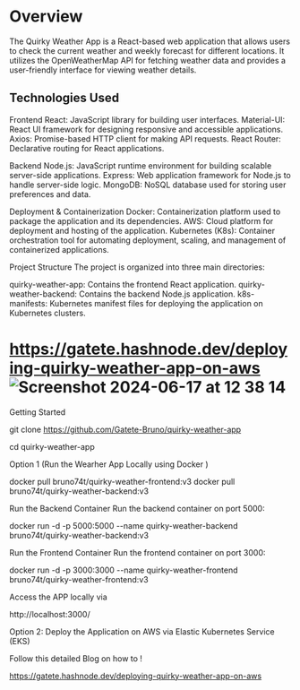 # Overview
The Quirky Weather App is a React-based web application that allows users to check the current weather and weekly forecast for different locations. It utilizes the OpenWeatherMap API for fetching weather data and provides a user-friendly interface for viewing weather details.

## Technologies Used

Frontend
React: JavaScript library for building user interfaces.
Material-UI: React UI framework for designing responsive and accessible applications.
Axios: Promise-based HTTP client for making API requests.
React Router: Declarative routing for React applications.

Backend
Node.js: JavaScript runtime environment for building scalable server-side applications.
Express: Web application framework for Node.js to handle server-side logic.
MongoDB: NoSQL database used for storing user preferences and data.

Deployment & Containerization
Docker: Containerization platform used to package the application and its dependencies.
AWS: Cloud platform for deployment and hosting of the application.
Kubernetes (K8s): Container orchestration tool for automating deployment, scaling, and management of containerized applications.

Project Structure
The project is organized into three main directories:

quirky-weather-app: Contains the frontend React application.
quirky-weather-backend: Contains the backend Node.js application.
k8s-manifests: Kubernetes manifest files for deploying the application on Kubernetes clusters.

https://gatete.hashnode.dev/deploying-quirky-weather-app-on-aws
![Screenshot 2024-06-17 at 12 38 14](https://github.com/Gatete-Bruno/quirky-weather-app/assets/64279605/73a3f3ee-b599-471e-a20f-1370e3f3d3d1)
=======


Getting Started

git clone https://github.com/Gatete-Bruno/quirky-weather-app

cd quirky-weather-app

Option 1 (Run the Wearher App Locally using Docker )

 docker pull bruno74t/quirky-weather-frontend:v3
 docker pull bruno74t/quirky-weather-backend:v3

Run the Backend Container
Run the backend container on port 5000:

 docker run -d -p 5000:5000 --name quirky-weather-backend bruno74t/quirky-weather-backend:v3


Run the Frontend Container
Run the frontend container on port 3000:

 docker run -d -p 3000:3000 --name quirky-weather-frontend bruno74t/quirky-weather-frontend:v3

Access the APP locally via  

http://localhost:3000/

Option 2: Deploy the Application on AWS via Elastic Kubernetes Service (EKS)

Follow this detailed Blog on how to !

https://gatete.hashnode.dev/deploying-quirky-weather-app-on-aws


